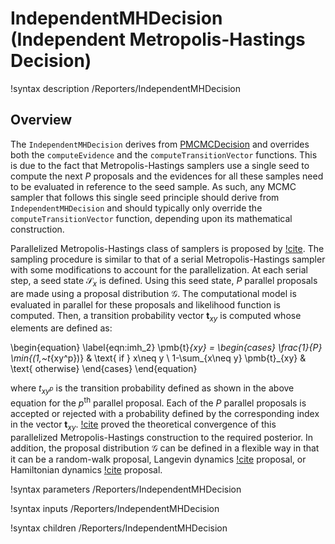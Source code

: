 # IndependentMHDecision (Independent Metropolis-Hastings Decision)

!syntax description /Reporters/IndependentMHDecision

## Overview

The `IndependentMHDecision` derives from [PMCMCDecision](PMCMCDecision.md) and overrides both the `computeEvidence` and the `computeTransitionVector` functions. This is due to the fact that Metropolis-Hastings samplers use a single seed to compute the next $P$ proposals and the evidences for all these samples need to be evaluated in reference to the seed sample. As such, any MCMC sampler that follows this single seed principle should derive from `IndependentMHDecision` and should typically only override the `computeTransitionVector` function, depending upon its mathematical construction.

Parallelized Metropolis-Hastings class of samplers is proposed by [!cite](Calderhead2014a). The sampling procedure is similar to that of a serial Metropolis-Hastings sampler with some modifications to account for the parallelization. At each serial step, a seed state $\mathcal{S}_x$ is defined. Using this seed state, $P$ parallel proposals are made using a proposal distribution $\mathcal{G}$. The computational model is evaluated in parallel for these proposals and likelihood function is computed. Then, a transition probability vector $\pmb{t}_{xy}$ is computed whose elements are defined as:

\begin{equation}
    \label{eqn:imh_2}
    \pmb{t}_{xy} = \begin{cases}
  \frac{1}{P} \min{(1,~t_{xy^p})}  & \text{ if } x\neq y  \\
  1-\sum_{x\neq y} \pmb{t}_{xy} & \text{ otherwise}
\end{cases}
\end{equation}

where $t_{xy^p}$ is the transition probability defined as shown in the above equation for the $p^{\text{th}}$ parallel proposal. Each of the $P$ parallel proposals is accepted or rejected with a probability defined by the corresponding index in the vector $\pmb{t}_{xy}$. [!cite](Calderhead2014a) proved the theoretical convergence of this parallelized Metropolis-Hastings construction to the required posterior. In addition, the proposal distribution $\mathcal{G}$ can be defined in a flexible way in that it can be a random-walk proposal, Langevin dynamics [!cite](Cheng2022a) proposal, or Hamiltonian dynamics [!cite](Betancourt2017a) proposal.

!syntax parameters /Reporters/IndependentMHDecision

!syntax inputs /Reporters/IndependentMHDecision

!syntax children /Reporters/IndependentMHDecision

